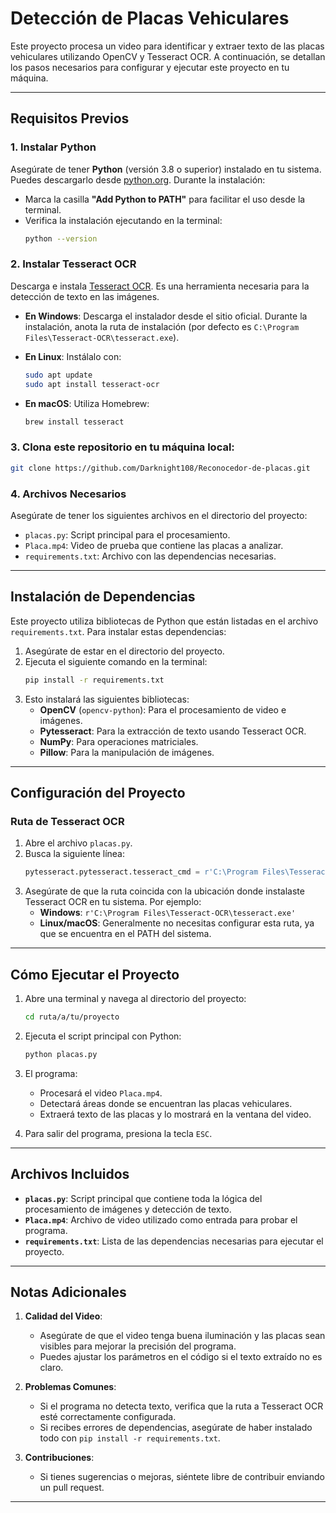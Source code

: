 # Detección de Placas Vehiculares

Este proyecto procesa un video para identificar y extraer texto de las placas vehiculares utilizando OpenCV y Tesseract OCR. A continuación, se detallan los pasos necesarios para configurar y ejecutar este proyecto en tu máquina.

---

## Requisitos Previos

### 1. Instalar Python
Asegúrate de tener **Python** (versión 3.8 o superior) instalado en tu sistema. Puedes descargarlo desde [python.org](https://www.python.org/downloads/). Durante la instalación:
- Marca la casilla **"Add Python to PATH"** para facilitar el uso desde la terminal.
- Verifica la instalación ejecutando en la terminal:
  ```bash
  python --version
  ```

### 2. Instalar Tesseract OCR
Descarga e instala [Tesseract OCR](https://github.com/tesseract-ocr/tesseract). Es una herramienta necesaria para la detección de texto en las imágenes. 
- **En Windows**: Descarga el instalador desde el sitio oficial. Durante la instalación, anota la ruta de instalación (por defecto es `C:\Program Files\Tesseract-OCR\tesseract.exe`).
- **En Linux**: Instálalo con:
  ```bash
  sudo apt update
  sudo apt install tesseract-ocr
  ```

- **En macOS**: Utiliza Homebrew:
  ```bash
  brew install tesseract
  ```

### 3. Clona este repositorio en tu máquina local:
   ```bash
   git clone https://github.com/Darknight108/Reconocedor-de-placas.git
   ```
### 4. Archivos Necesarios
Asegúrate de tener los siguientes archivos en el directorio del proyecto:
- `placas.py`: Script principal para el procesamiento.
- `Placa.mp4`: Video de prueba que contiene las placas a analizar.
- `requirements.txt`: Archivo con las dependencias necesarias.

---

## Instalación de Dependencias

Este proyecto utiliza bibliotecas de Python que están listadas en el archivo `requirements.txt`. Para instalar estas dependencias:

1. Asegúrate de estar en el directorio del proyecto.
2. Ejecuta el siguiente comando en la terminal:
   ```bash
   pip install -r requirements.txt
   ```
3. Esto instalará las siguientes bibliotecas:
   - **OpenCV** (`opencv-python`): Para el procesamiento de video e imágenes.
   - **Pytesseract**: Para la extracción de texto usando Tesseract OCR.
   - **NumPy**: Para operaciones matriciales.
   - **Pillow**: Para la manipulación de imágenes.

---

## Configuración del Proyecto

### Ruta de Tesseract OCR
1. Abre el archivo `placas.py`.
2. Busca la siguiente línea:
   ```python
   pytesseract.pytesseract.tesseract_cmd = r'C:\Program Files\Tesseract-OCR\tesseract.exe'
   ```
3. Asegúrate de que la ruta coincida con la ubicación donde instalaste Tesseract OCR en tu sistema. Por ejemplo:
   - **Windows**: `r'C:\Program Files\Tesseract-OCR\tesseract.exe'`
   - **Linux/macOS**: Generalmente no necesitas configurar esta ruta, ya que se encuentra en el PATH del sistema.

---

## Cómo Ejecutar el Proyecto

1. Abre una terminal y navega al directorio del proyecto:
   ```bash
   cd ruta/a/tu/proyecto
   ```

2. Ejecuta el script principal con Python:
   ```bash
   python placas.py
   ```

3. El programa:
   - Procesará el video `Placa.mp4`.
   - Detectará áreas donde se encuentran las placas vehiculares.
   - Extraerá texto de las placas y lo mostrará en la ventana del video.

4. Para salir del programa, presiona la tecla `ESC`.

---

## Archivos Incluidos

- **`placas.py`**: Script principal que contiene toda la lógica del procesamiento de imágenes y detección de texto.
- **`Placa.mp4`**: Archivo de video utilizado como entrada para probar el programa.
- **`requirements.txt`**: Lista de las dependencias necesarias para ejecutar el proyecto.

---

## Notas Adicionales

1. **Calidad del Video**: 
   - Asegúrate de que el video tenga buena iluminación y las placas sean visibles para mejorar la precisión del programa.
   - Puedes ajustar los parámetros en el código si el texto extraído no es claro.

2. **Problemas Comunes**:
   - Si el programa no detecta texto, verifica que la ruta a Tesseract OCR esté correctamente configurada.
   - Si recibes errores de dependencias, asegúrate de haber instalado todo con `pip install -r requirements.txt`.

3. **Contribuciones**:
   - Si tienes sugerencias o mejoras, siéntete libre de contribuir enviando un pull request.

---


